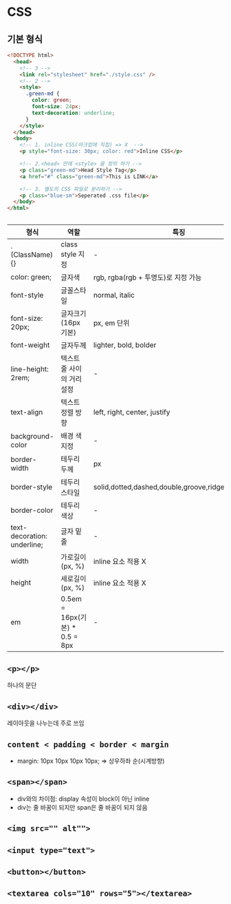 # CSS

## 기본 형식

```html
<!DOCTYPE html>
  <head>
    <!-- 3 -->
    <link rel="stylesheet" href="./style.css" />
    <!-- 2 -->
    <style>
      .green-md {
        color: green;
        font-size: 24px;
        text-decoration: underline;
      }
    </style>
  </head>
  <body>
    <!-- 1. inline CSS(마크업에 직접) => X  -->
    <p style="font-size: 30px; color: red">Inline CSS</p>

    <!-- 2.<head> 안에 <style> 을 정의 하기 -->
    <p class="green-md">Head Style Tag</p>
    <a href="#" class="green-md">This is LINK</a>

    <!-- 3. 별도의 CSS 파일로 분리하기 -->
    <p class="blue-sm">Seperated .css file</p>
  </body>
</html>

```

## <style></style>

| 형식                        | 역할                            | 특징                                                 |
| --------------------------- | ------------------------------- | ---------------------------------------------------- |
| .(ClassName){}              | class style 지정                | -                                                    |
| color: green;               | 글자색                          | rgb, rgba(rgb + 투명도)로 지정 가능                  |
| font-style                  | 글꼴스타일                      | normal, italic                                       |
| font-size: 20px;            | 글자크기(16px 기본)             | px, em 단위                                          |
| font-weight                 | 글자두께                        | lighter, bold, bolder                                |
| line-height: 2rem;          | 텍스트 줄 사이의 거리 설정      | -                                                    |
| text-align                  | 텍스트 정렬 방향                | left, right, center, justify                         |
| background-color            | 배경 색 지정                    | -                                                    |
| border-width                | 테두리 두께                     | px                                                   |
| border-style                | 테두리 스타일                   | solid,dotted,dashed,double,groove,ridge,inset,outset |
| border-color                | 테두리 색상                     | -                                                    |
| text-decoration: underline; | 글자 밑줄                       | -                                                    |
| width                       | 가로길이 (px, %)                | inline 요소 적용 X                                   |
| height                      | 세로길이 (px, %)                | inline 요소 적용 X                                   |
| em                          | 0.5em = 16px(기본) \* 0.5 = 8px | -                                                    |

## `<p></p>`

하나의 문단

## `<div></div>`

레이아웃을 나누는데 주로 쓰임

## `content < padding < border < margin`

- margin: 10px 10px 10px 10px; => 상우하좌 순(시계방향)

## `<span></span>`

- div와의 차이점: display 속성이 block이 아닌 inline
- div는 줄 바꿈이 되지만 span은 줄 바꿈이 되지 않음

## `<img src="" alt"">`

## `<input type="text">`

## `<button></button>`

## `<textarea cols="10" rows="5"></textarea>`
